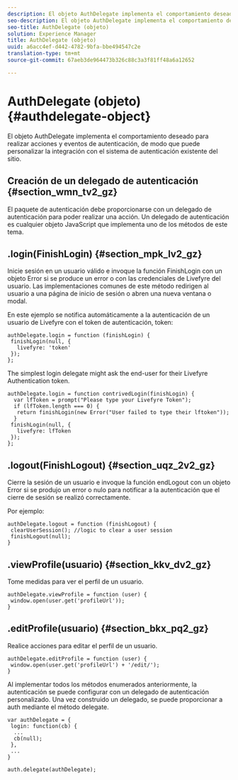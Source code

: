 ```yaml
---
description: El objeto AuthDelegate implementa el comportamiento deseado para realizar acciones y eventos de autenticación, de modo que puede personalizar la integración con el sistema de autenticación existente del sitio.
seo-description: El objeto AuthDelegate implementa el comportamiento deseado para realizar acciones y eventos de autenticación, de modo que puede personalizar la integración con el sistema de autenticación existente del sitio.
seo-title: AuthDelegate (objeto)
solution: Experience Manager
title: AuthDelegate (objeto)
uuid: a6acc4ef-d442-4782-9bfa-bbe494547c2e
translation-type: tm+mt
source-git-commit: 67aeb3de964473b326c88c3a3f81ff48a6a12652

---
```



# AuthDelegate (objeto){#authdelegate-object}

El objeto AuthDelegate implementa el comportamiento deseado para realizar acciones y eventos de autenticación, de modo que puede personalizar la integración con el sistema de autenticación existente del sitio.

## Creación de un delegado de autenticación {#section_wmn_tv2_gz}

El paquete de autenticación debe proporcionarse con un delegado de autenticación para poder realizar una acción. Un delegado de autenticación es cualquier objeto JavaScript que implementa uno de los métodos de este tema.

## .login(FinishLogin) {#section_mpk_lv2_gz}

Inicie sesión en un usuario válido e invoque la función FinishLogin con un objeto Error si se produce un error o con las credenciales de Livefyre del usuario. Las implementaciones comunes de este método redirigen al usuario a una página de inicio de sesión o abren una nueva ventana o modal.

En este ejemplo se notifica automáticamente a la autenticación de un usuario de Livefyre con el token de autenticación, token:

```
authDelegate.login = function (finishLogin) { 
 finishLogin(null, { 
   livefyre: 'token' 
 }); 
};
```

The simplest login delegate might ask the end-user for their Livefyre Authentication token.

```
authDelegate.login = function contrivedLogin(finishLogin) { 
  var lfToken = prompt("Please type your Livefyre Token");  
  if (lfToken.length === 0) { 
   return finishLogin(new Error("User failed to type their lftoken")); 
  }  
 finishLogin(null, { 
   livefyre: lfToken 
 }); 
};
```

## .logout(FinishLogout) {#section_uqz_2v2_gz}

Cierre la sesión de un usuario e invoque la función endLogout con un objeto Error si se produjo un error o nulo para notificar a la autenticación que el cierre de sesión se realizó correctamente.

Por ejemplo:

```
authDelegate.logout = function (finishLogout) { 
 clearUserSession(); //logic to clear a user session  
 finishLogout(null); 
}
```

## .viewProfile(usuario) {#section_kkv_dv2_gz}

Tome medidas para ver el perfil de un usuario.

```
authDelegate.viewProfile = function (user) { 
 window.open(user.get('profileUrl')); 
}
```

## .editProfile(usuario) {#section_bkx_pq2_gz}

Realice acciones para editar el perfil de un usuario.

```
authDelegate.editProfile = function (user) { 
 window.open(user.get('profileUrl') + '/edit/'); 
}
```

Al implementar todos los métodos enumerados anteriormente, la autenticación se puede configurar con un delegado de autenticación personalizado. Una vez construido un delegado, se puede proporcionar a auth mediante el método delegate.

```
var authDelegate = { 
 login: function(cb) { 
  ... 
  cb(null); 
 }, 
 ... 
} 
  
auth.delegate(authDelegate);
```

